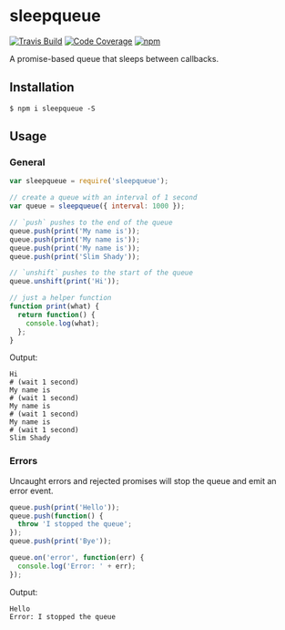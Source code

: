 # sleepqueue

[![Travis Build](http://img.shields.io/travis/maximilianschmitt/sleepqueue.svg?style=flat)](https://travis-ci.org/maximilianschmitt/sleepqueue) [![Code Coverage](https://img.shields.io/coveralls/maximilianschmitt/sleepqueue.svg)](https://coveralls.io/r/maximilianschmitt/sleepqueue) [![npm](https://img.shields.io/npm/dm/sleepqueue.svg)](https://www.npmjs.com/package/sleepqueue)

A promise-based queue that sleeps between callbacks.

## Installation

```
$ npm i sleepqueue -S
```

## Usage

### General

```js
var sleepqueue = require('sleepqueue');

// create a queue with an interval of 1 second
var queue = sleepqueue({ interval: 1000 });

// `push` pushes to the end of the queue
queue.push(print('My name is'));
queue.push(print('My name is'));
queue.push(print('My name is'));
queue.push(print('Slim Shady'));

// `unshift` pushes to the start of the queue
queue.unshift(print('Hi'));

// just a helper function
function print(what) {
  return function() {
    console.log(what);
  };
}
```

Output:

```
Hi
# (wait 1 second)
My name is
# (wait 1 second)
My name is
# (wait 1 second)
My name is
# (wait 1 second)
Slim Shady
```

### Errors

Uncaught errors and rejected promises will stop the queue and emit an error event.

```js
queue.push(print('Hello'));
queue.push(function() {
  throw 'I stopped the queue';
});
queue.push(print('Bye'));

queue.on('error', function(err) {
  console.log('Error: ' + err);
});
```

Output:

```
Hello
Error: I stopped the queue
```
